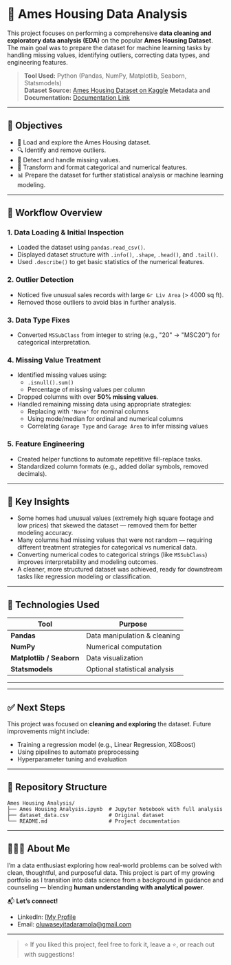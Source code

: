 # 🏡 Ames Housing Data Analysis

This project focuses on performing a comprehensive **data cleaning and exploratory data analysis (EDA)** on the popular **Ames Housing Dataset**. The main goal was to prepare the dataset for machine learning tasks by handling missing values, identifying outliers, correcting data types, and engineering features.

> **Tool Used:** Python (Pandas, NumPy, Matplotlib, Seaborn, Statsmodels)  
> **Dataset Source:** [Ames Housing Dataset on Kaggle](https://www.kaggle.com/datasets/shashanknecrothapa/ames-housing-dataset)
> **Metadata and Documentation:** [Documentation Link](https://jse.amstat.org/v19n3/decock/DataDocumentation.txt)
---

## 📌 Objectives

- 🧼 Load and explore the Ames Housing dataset.
- 🔍 Identify and remove outliers.
- 🧮 Detect and handle missing values.
- 🔁 Transform and format categorical and numerical features.
- 📊 Prepare the dataset for further statistical analysis or machine learning modeling.

---

## 🔄 Workflow Overview

### 1. **Data Loading & Initial Inspection**
- Loaded the dataset using `pandas.read_csv()`.
- Displayed dataset structure with `.info()`, `.shape`, `.head()`, and `.tail()`.
- Used `.describe()` to get basic statistics of the numerical features.

### 2. **Outlier Detection**
- Noticed five unusual sales records with large `Gr Liv Area` (> 4000 sq ft).
- Removed those outliers to avoid bias in further analysis.

### 3. **Data Type Fixes**
- Converted `MSSubClass` from integer to string (e.g., "20" → "MSC20") for categorical interpretation.

### 4. **Missing Value Treatment**
- Identified missing values using:
  - `.isnull().sum()`  
  - Percentage of missing values per column
- Dropped columns with over **50% missing values**.
- Handled remaining missing data using appropriate strategies:
  - Replacing with `'None'` for nominal columns
  - Using mode/median for ordinal and numerical columns
  - Correlating `Garage Type` and `Garage Area` to infer missing values

### 5. **Feature Engineering**
- Created helper functions to automate repetitive fill-replace tasks.
- Standardized column formats (e.g., added dollar symbols, removed decimals).

---

## 🧠 Key Insights

- Some homes had unusual values (extremely high square footage and low prices) that skewed the dataset — removed them for better modeling accuracy.
- Many columns had missing values that were not random — requiring different treatment strategies for categorical vs numerical data.
- Converting numerical codes to categorical strings (like `MSSubClass`) improves interpretability and modeling outcomes.
- A cleaner, more structured dataset was achieved, ready for downstream tasks like regression modeling or classification.

---

## 🧰 Technologies Used

| Tool         | Purpose                             |
|--------------|-------------------------------------|
| **Pandas**   | Data manipulation & cleaning        |
| **NumPy**    | Numerical computation               |
| **Matplotlib / Seaborn** | Data visualization     |
| **Statsmodels** | Optional statistical analysis    |

---

---

## ✅ Next Steps

This project was focused on **cleaning and exploring** the dataset. Future improvements might include:

- Training a regression model (e.g., Linear Regression, XGBoost)
- Using pipelines to automate preprocessing
- Hyperparameter tuning and evaluation

---

## 📁 Repository Structure
```
Ames Housing Analysis/
├── Ames Housing Analysis.ipynb  # Jupyter Notebook with full analysis
├── dataset_data.csv             # Original dataset
└── README.md                    # Project documentation
```









---

## 🙋🏽‍♂️ About Me

I’m a data enthusiast exploring how real-world problems can be solved with clean, thoughtful, and purposeful data. This project is part of my growing portfolio as I transition into data science from a background in guidance and counseling — blending **human understanding with analytical power**.

📬 **Let’s connect!**  
- LinkedIn: [[My Profile](https://linkedin.com](https://www.linkedin.com/in/oluwaseyiadaramola/))  
- Email: oluwaseyitadaramola@gmail.com

---

> ⭐ If you liked this project, feel free to fork it, leave a ⭐️, or reach out with suggestions!
